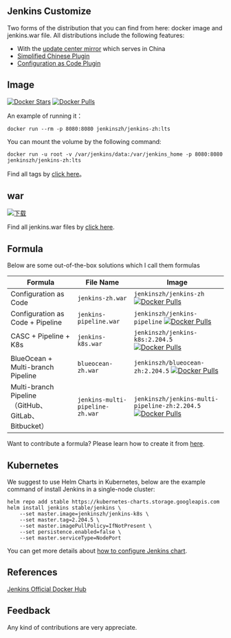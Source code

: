 ## Jenkins Customize
Two forms of the distribution that you can find from here: docker image and jenkins.war file. All distributions include the following features:

* With the [update center mirror](https://github.com/jenkins-zh/mirror-proxy) which serves in China
* [Simplified Chinese Plugin](https://github.com/jenkinsci/localization-zh-cn-plugin)
* [Configuration as Code Plugin](https://github.com/jenkinsci/configuration-as-code-plugin/)

## Image
[![Docker Stars](https://img.shields.io/docker/stars/jenkinszh/jenkins-zh.svg)](https://hub.docker.com/r/jenkinszh/jenkins-zh/)
[![Docker Pulls](https://img.shields.io/docker/pulls/jenkinszh/jenkins-zh.svg)](https://hub.docker.com/r/jenkinszh/jenkins-zh/tags)

An example of running it：

`docker run --rm -p 8080:8080 jenkinszh/jenkins-zh:lts`

You can mount the volume by the following command:

`docker run -u root -v /var/jenkins/data:/var/jenkins_home -p 8080:8080 jenkinszh/jenkins-zh:lts`

Find all tags by [click here](https://github.com/jenkins-zh/docker-zh/packages/134536/versions)。

## war
[![下载](https://api.bintray.com/packages/jenkins-zh/generic/jenkins/images/download.svg) ](https://bintray.com/jenkins-zh/generic/jenkins/_latestVersion)

Find all jenkins.war files by [click here](https://dl.bintray.com/jenkins-zh/generic/jenkins/).

## Formula
Below are some out-of-the-box solutions which I call them formulas

| Formula | File Name | Image |
|---|---|---|
| Configuration as Code | `jenkins-zh.war` | `jenkinszh/jenkins-zh` [![Docker Pulls](https://img.shields.io/docker/pulls/jenkinszh/jenkins-zh.svg)](https://hub.docker.com/r/jenkinszh/jenkins-zh/tags) |
| Configuration as Code + Pipeline| `jenkins-pipeline.war` | `jenkinszh/jenkins-pipeline` [![Docker Pulls](https://img.shields.io/docker/pulls/jenkinszh/jenkins-pipeline.svg)](https://hub.docker.com/r/jenkinszh/jenkins-pipeline/tags) |
| CASC + Pipeline + K8s | `jenkins-k8s.war` | `jenkinszh/jenkins-k8s:2.204.5` [![Docker Pulls](https://img.shields.io/docker/pulls/jenkinszh/jenkins-k8s.svg)](https://hub.docker.com/r/jenkinszh/jenkins-k8s/tags) |
| BlueOcean + Multi-branch Pipeline | `blueocean-zh.war` | `jenkinszh/blueocean-zh:2.204.5` [![Docker Pulls](https://img.shields.io/docker/pulls/jenkinszh/blueocean-zh.svg)](https://hub.docker.com/r/jenkinszh/blueocean-zh/tags) |
| Multi-branch Pipeline（GitHub、GitLab、Bitbucket）| `jenkins-multi-pipeline-zh.war` | `jenkinszh/jenkins-multi-pipeline-zh:2.204.5` [![Docker Pulls](https://img.shields.io/docker/pulls/jenkinszh/jenkins-multi-pipeline-zh.svg)](https://hub.docker.com/r/jenkinszh/jenkins-multi-pipeline-zh/tags) |

Want to contribute a formula? Please learn how to create it from [here](formulas/README.md).

## Kubernetes
We suggest to use Helm Charts in Kubernetes, below are the example command of install Jenkins in a single-node cluster:

```shell script
helm repo add stable https://kubernetes-charts.storage.googleapis.com
helm install jenkins stable/jenkins \
    --set master.image=jenkinszh/jenkins-k8s \
    --set master.tag=2.204.5 \
    --set master.imagePullPolicy=IfNotPresent \
    --set persistence.enabled=false \
    --set master.serviceType=NodePort
```

You can get more details about [how to configure Jenkins chart](https://github.com/helm/charts/tree/master/stable/jenkins#configuration).

## References

[Jenkins Official Docker Hub](https://hub.docker.com/r/jenkins/jenkins/tags)

## Feedback
Any kind of contributions are very appreciate.
